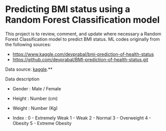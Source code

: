 # Predicting BMI status using a Random Forest Classification model
This project is to review, comment, and update where necessary a Random Forest Classification model to predict BMI status. ML codes originally from the following sources:

 - https://www.kaggle.com/devprabal/bmi-prediction-of-health-status
 - https://github.com/devprabal/BMI-prediction-of-health-status.git 


Data source: [kaggle](https://www.kaggle.com/yersever/500-person-gender-height-weight-bodymassindex).**

Data description

 - Gender : Male / Female

 - Height : Number (cm)

 - Weight : Number (Kg)

  - Index :
            0 - Extremely Weak
            1 - Weak
            2 - Normal
            3 - Overweight
            4 - Obesity
            5 - Extreme Obesity
